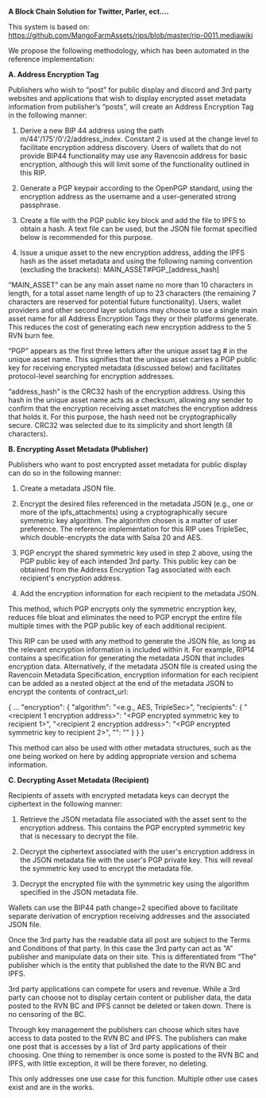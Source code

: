 <b>A Block Chain Solution for Twitter, Parler, ect….	</b>

This system is based on: https://github.com/MangoFarmAssets/rips/blob/master/rip-0011.mediawiki

We propose the following methodology, which has been automated in the reference implementation:

<b>A. Address Encryption Tag </b>

Publishers who wish to “post” for public display and discord and 3rd party websites and applications that wish to display encrypted asset metadata information from 
publisher’s “posts”, will create an Address Encryption Tag in the following manner:

1.	Derive a new BIP 44 address using the path m/44'/175'/0'/2/address_index. Constant 2 is used at the change level to facilitate encryption address discovery. 
Users of wallets that do not provide BIP44 functionality may use any Ravencoin address for basic encryption, although this will limit some of the functionality 
outlined in this RIP.

2.	Generate a PGP keypair according to the OpenPGP standard, using the encryption address as the username and a user-generated strong passphrase.

3.	Create a file with the PGP public key block and add the file to IPFS to obtain a hash. A text file can be used, but the JSON file format specified below is 
recommended for this purpose.

4.	Issue a unique asset to the new encryption address, adding the IPFS hash as the asset metadata and using the following naming convention 
(excluding the brackets): MAIN_ASSET#PGP_[address_hash]

“MAIN_ASSET” can be any main asset name no more than 10 characters in length, for a total asset name length of up to 23 characters (the remaining 7 characters 
are reserved for potential future functionality). Users, wallet providers and other second layer solutions may choose to use a single main asset name for all 
Address Encryption Tags they or their platforms generate. This reduces the cost of generating each new encryption address to the 5 RVN burn fee.

“PGP” appears as the first three letters after the unique asset tag # in the unique asset name. This signifies that the unique asset carries a PGP public key 
for receiving encrypted metadata (discussed below) and facilitates protocol-level searching for encryption addresses.

“address_hash” is the CRC32 hash of the encryption address. Using this hash in the unique asset name acts as a checksum, allowing any sender to confirm that the 
encryption receiving asset matches the encryption address that holds it. For this purpose, the hash need not be cryptographically secure. CRC32 was selected due 
to its simplicity and short length (8 characters).

<b>B. Encrypting Asset Metadata (Publisher)</b>

Publishers who want to post encrypted asset metadata for public display can do so in the following manner:

1.	Create a metadata JSON file.

2.	Encrypt the desired files referenced in the metadata JSON (e.g., one or more of the ipfs_attachments) using a cryptographically secure symmetric key algorithm. 
The algorithm chosen is a matter of user preference. The reference implementation for this RIP uses TripleSec, which double-encrypts the data with Salsa 20 and AES.

3.	PGP encrypt the shared symmetric key used in step 2 above, using the PGP public key of each intended 3rd party. This public key can be obtained from the Address 
Encryption Tag associated with each recipient's encryption address.

4.	Add the encryption information for each recipient to the metadata JSON.

This method, which PGP encrypts only the symmetric encryption key, reduces file bloat and eliminates the need to PGP encrypt the entire file multiple times with the 
PGP public key of each additional recipient.

This RIP can be used with any method to generate the JSON file, as long as the relevant encryption information is included within it. For example, RIP14 contains a 
specification for generating the metadata JSON that includes encryption data. Alternatively, if the metadata JSON file is created using the Ravencoin Metadata 
Specification, encryption information for each recipient can be added as a nested object at the end of the metadata JSON to encrypt the contents of contract_url:

{ ...
	"encryption": {
		"algorithm": "<e.g., AES, TripleSec>",
		"recipients": {
			"<recipient 1 encryption address>": "<PGP encrypted symmetric key to recipient 1>",
			"<recipient 2 encryption address>": "<PGP encrypted symmetric key to recipient 2>",
			"<recipient n encryption address>": "<PGP encrypted symmetric key to recipient n>"
		}
  	}
}

This method can also be used with other metadata structures, such as the one being worked on here by adding appropriate version and schema information.

<b>C. Decrypting Asset Metadata (Recipient)</b>

Recipients of assets with encrypted metadata keys can decrypt the ciphertext in the following manner:

1.	Retrieve the JSON metadata file associated with the asset sent to the encryption address. This contains the PGP encrypted symmetric key that is necessary to 
decrypt the file.

2.	Decrypt the ciphertext associated with the user's encryption address in the JSON metadata file with the user's PGP private key. This will reveal the symmetric 
key used to encrypt the metadata file.

3.	Decrypt the encrypted file with the symmetric key using the algorithm specified in the JSON metadata file.

Wallets can use the BIP44 path change=2 specified above to facilitate separate derivation of encryption receiving addresses and the associated JSON file.

Once the 3rd party has the readable data all post are subject to the Terms and Conditions of that party.  In this case the 3rd party can act as “A” publisher and 
manipulate data on their site.  This is differentiated from “The” publisher which is the entity that published the date to the RVN BC and IPFS.

3rd party applications can compete for users and revenue.  While a 3rd party can choose not to display certain content or publisher data, the data posted to the 
RVN BC and IPFS cannot be deleted or taken down.  There is no censoring of the BC.

Through key management the publishers can choose which sites have access to data posted to the RVN BC and IPFS.  The publishers can make one post that is accesses 
by a list of 3rd party applications of their choosing.  One thing to remember is once some is posted to the RVN BC and IPFS, with little exception, it will be there 
forever, no deleting. 

This only addresses one use case for this function.  Multiple other use cases exist and are in the works. 
